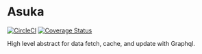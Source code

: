 # Asuka
[![CircleCI](https://circleci.com/gh/LeetCode-OpenSource/asuka.svg?style=svg)](https://circleci.com/gh/LeetCode-OpenSource/asuka)
[![Coverage Status](https://coveralls.io/repos/github/LeetCode-OpenSource/asuka/badge.svg?branch=master)](https://coveralls.io/github/LeetCode-OpenSource/asuka?branch=master)

High level abstract for data fetch, cache, and update with Graphql.
